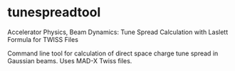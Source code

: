 # tunespreadtool
Accelerator Physics, Beam Dynamics: Tune Spread Calculation with Laslett Formula for TWISS Files

Command line tool for calculation of direct space charge tune spread in Gaussian beams.
Uses MAD-X Twiss files.
